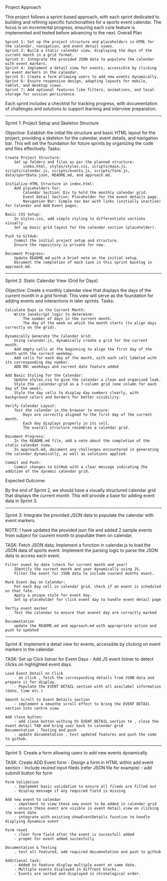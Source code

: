 Project Approach

This project follows a sprint-based approach, with each sprint dedicated to building and refining specific functionalities for a sports event calendar. The focus is on incremental progress, ensuring each core feature is implemented and tested before advancing to the next.
Overall Plan

    Sprint 1: Set up the project structure and placeholders in HTML for the calendar, navigation, and event detail views.
    Sprint 2: Build a static calendar view, displaying the days of the current month in a grid format.
    Sprint 3: Integrate the provided JSON data to populate the calendar with event markers.
    Sprint 4: Implement a detail view for events, accessible by clicking on event markers in the calendar.
    Sprint 5: Create a form allowing users to add new events dynamically.
    Sprint 6: Ensure responsive design, adapting layouts for mobile, tablet, and desktop views.
    Sprint 7: Add optional features like filters, animations, and local storage for session persistence.

Each sprint includes a checklist for tracking progress, with documentation of challenges and solutions to support learning and interview preparation.


----------------------------------------------------------------------------------------------------------------------------------------------------------

Sprint 1: Project Setup and Skeleton Structure

Objective: Establish the initial file structure and basic HTML layout for the project, providing a skeleton for the calendar, event details, and navigation bar. This will set the foundation for future sprints by organizing the code and files effectively.
Tasks:

    Create Project Structure:
        Set up folders and files as per the planned structure:
            index.html, styles/styles.css, scripts/main.js, scripts/calendar.js, scripts/events.js, scripts/form.js, data/sportData.json, README.md, and approach.md.

    Initialize HTML Structure in index.html:
        Add placeholders for:
            Calendar Section: Div to hold the monthly calendar grid.
            Event Detail Section: Placeholder for the event details page.
            Navigation Bar: Simple nav bar with links (initially inactive) for Calendar and Add Event pages.

    Basic CSS Setup:
        In styles.css, add simple styling to differentiate sections visually.
        Set up basic grid layout for the calendar section (placeholder).

    Push to GitHub:
        Commit the initial project setup and structure.
        Ensure the repository is private for now.

    Document Progress:
        Update README.md with a brief note on the initial setup.
        Document the completion of each task in this sprint backlog in approach.md.


--------------------------------------------------------------------------------------------------------------------------------------------


Sprint 2: Static Calendar View (Grid for Days)

Objective: Create a monthly calendar view that displays the days of the current month in a grid format. This view will serve as the foundation for adding events and interactions in later sprints.
Tasks:

    Calculate Days in the Current Month:
        Write JavaScript logic to determine:
            The number of days in the current month.
            The day of the week on which the month starts (to align days correctly on the grid).

    Dynamically Generate the Calendar Grid:
        Using calendar.js, dynamically create a grid for the current month.
        Add empty cells at the beginning to align the first day of the month with the correct weekday.
        Add cells for each day of the month, with each cell labeled with its corresponding day number.
        ADD ON: weekdays and current date feature added

    Add Basic Styling for the Calendar:
        Update styles.css to give the calendar a clean and organized look.
        Style the .calendar-grid as a 7-column grid (one column for each day of the week).
        Style the day cells to display day numbers clearly, with background colors and borders for better visibility.

    Verify Calendar Layout:
        Test the calendar in the browser to ensure:
            Days are correctly aligned to the first day of the current month.
            Each day displays properly in its cell.
            The overall structure resembles a calendar grid.

    Document Progress:
        In the README.md file, add a note about the completion of the static calendar view.
        In approach.md, document any challenges encountered in generating the calendar dynamically, as well as solutions applied.

    Commit and Push:
        Commit changes to GitHub with a clear message indicating the addition of the dynamic calendar grid.

Expected Outcome:

By the end of Sprint 2, we should have a visually structured calendar grid that displays the current month. This will provide a base for adding event data in Sprint 3.


--------------------------------------------------------------------------------------------------------------------------------------------------------------------------------------------------

 Sprint 3: Integrate the provided JSON data to populate the calendar with event markers.

 NOTE: I have updated the provided json file and added 2 sample events from subject for cuurent month to popullate them on calendar.

TASK:
    Fetch JSON data;
        Implement a function in calendar.js to load the JSON data of sports event.
        Implement the parsing logic to parse the JSON data to access each event.

    Filter event by date (check for current month and year)
        IDentify the current month and year dynamically using JS.
        Filter the event for JSON data to include cuurent months event.

    Mark Event day on Calendar:
        Fot each day cell in calendar grid, check if an event is scheduled on that fate.
        Apply a unique style for event day.
        Set up placeholder for click event day to handle event detail page

    Verfiy event marker
        Test the calendar to ensure that evenet day are correctly marked
    
    Documentation
        update the README.md and approach.md with appropriate action and push to updated


------------------------------------------------------------------------------------------------------------------------------------------------------------------------------------

Sprint 4: Implement a detail view for events, accessible by clicking on event markers in the calendar.

TASK:
    Set up Click listner for Event Days
        - Add JS event listner to detect clicks on highlighted event days.

    Load Event Detail on Click
        - on click , fetch the corresponding details from JSON data and prepare it for display.
        - Populate the EVENT DETAIL section with all availabel information (date, time etc.)

    Smooth Scroll to Event Details section
        - implement a smoothe scroll effect to bring the EVENT DETAIL section into centre view
        
    Add close button:
        - add close button withing th EVENT DETAIL section to , close the event detail TAB and bring user back to calendar grid
    Documentation , Testing and push
        - update documnetation , test updated features and push the code to github.

------------------------------------------------------------------------------------------------------------------------------------------------------------------------------------

Sprint 5: Create a form allowing users to add new events dynamically.

TASK:
    Create ADD Event form
        - Design a form in HTML within add event section
        - Include reuired input fileds (refer JSON file for example)
        - add submiit button for form
    
    Form Validation
        - Implememt basic validation to ensure all fileds are filled out
        - display message if any required field is missing

    Add new event to calendar
        - impelment to view these new event to be added in calender grid 
        - ensure these event are visible in event detail view on clicking the event date
        - integrate with existing showEventDetails fucntion to handle displying dynamice event
    
    Form reset
        - clear form field after the event is succesfull added
        - propmt for event added succesfully
    
    Documentation & Testing
        . test all featured, add required documnetation and push to github

    Additional task:
        - Added to feature display multiple event on same date.
        - Multiple events displayed in diffrent blocks.
        - Events are sorted and displayed in chronological order.